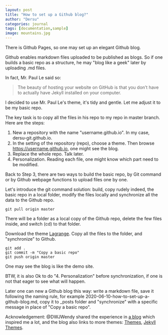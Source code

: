 ```yaml
---
layout: post
title: "How to set up a Github blog?"
author: "Dersu"
categories: journal
tags: [documentation,sample]
image: mountains.jpg
---
```



There is Github Pages, so one may set up an elegant Github blog.

Github enables markdown files uploaded to be published as blogs. So if one builds a basic repo as a structure, he may "blog like a geek" later by uploading .md files.

In fact, Mr. Paul Le said so:
> The beauty of hosting your website on GitHub is that you don’t have to actually have Jekyll installed on your computer. 

I decided to use Mr. Paul Le's theme, it's tidy and gentle. Let me adjust it to be my basic repo. 

The key task is to copy all the files in his repo to my repo in master branch. Here are the steps:

1. New a repository with the name "username.github.io". In my case, dersu-git.github.io.
2. In the setting of the repository (repo), choose a theme. Then browse https://username.github.io, one might see the blog.
3. Replace the whole repo. Talk later.
4. Personalization. Reading each file, one might know which part need to be modified.


Back to Step 3, there are two ways to build the basic repo, by Git command or by Github webpage functions to upload files one by one. 

Let's introduce the git command solution: build, copy rudely indeed, the basic repo in a local folder, modify the files locally and synchronize all the data to the Github repo.
```
git pull origin master
``` 
There will be a folder as a local copy of the Github repo, delete the few files inside, and switch (cd) to that folder.

Download the theme [Lagrange](https://github.com/LeNPaul/Lagrange/). Copy all the files to the folder, and "synchronize" to Github. 

```
git add .
git commit -m "Copy a basic repo"
git push origin master
```
One may see the blog is like the demo site.

BTW, it is also Ok to do "4. Personalization" before synchronization, if one is not that eager to see what will happen.

Later one can new a Github blog this way: write a markdown file, save it following the naming rule, for example 2020-06-10-how-to-set-up-a-github-blog.md, copy it to _posts folder and "synchronize" with a specific message in place of "Copy a basic repo".


Acknowledgement: @DWJWendy shared the experience in [a blog](https://www.jianshu.com/p/d7c6e59931f0) which inspired me a lot, and the blog also links to more themes: [Themes](https://hexo.io/themes/), [Jekyll Themes](http://jekyllthemes.org).


